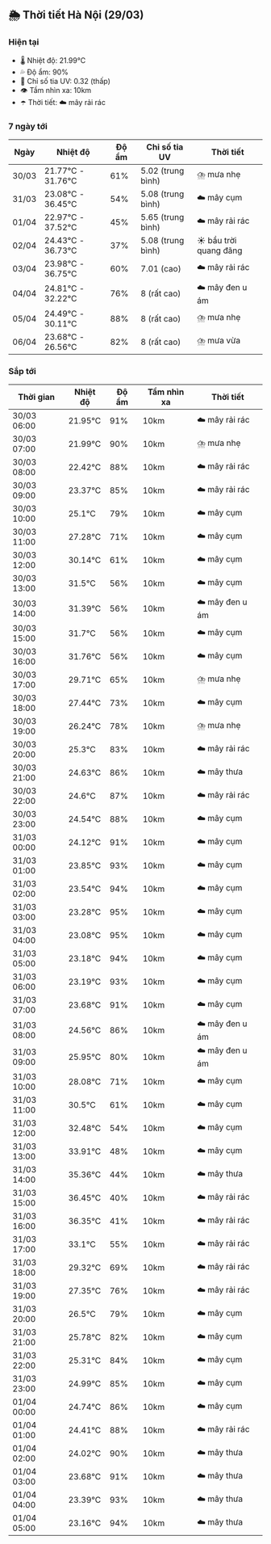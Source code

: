 ## 🌦️ Thời tiết Hà Nội (29/03)

### Hiện tại

- 🌡️ Nhiệt độ: 21.99℃
- 💦 Độ ẩm: 90%
- 🌟 Chỉ số tia UV: 0.32 (thấp)
- 👁️ Tầm nhìn xa: 10km
- ☂️ Thời tiết: ☁️ mây rải rác

### 7 ngày tới

| Ngày | Nhiệt độ | Độ ẩm | Chỉ số tia UV | Thời tiết |
| --- | --- | --- | --- | --- |
| 30/03 | 21.77℃ - 31.76℃ | 61% | 5.02 (trung bình) | ⛈️ mưa nhẹ |
| 31/03 | 23.08℃ - 36.45℃ | 54% | 5.08 (trung bình) | ☁️ mây cụm |
| 01/04 | 22.97℃ - 37.52℃ | 45% | 5.65 (trung bình) | ☁️ mây rải rác |
| 02/04 | 24.43℃ - 36.73℃ | 37% | 5.08 (trung bình) | ☀️ bầu trời quang đãng |
| 03/04 | 23.98℃ - 36.75℃ | 60% | 7.01 (cao) | ☁️ mây rải rác |
| 04/04 | 24.81℃ - 32.22℃ | 76% | 8 (rất cao) | ☁️ mây đen u ám |
| 05/04 | 24.49℃ - 30.11℃ | 88% | 8 (rất cao) | ⛈️ mưa nhẹ |
| 06/04 | 23.68℃ - 26.56℃ | 82% | 8 (rất cao) | ⛈️ mưa vừa |

### Sắp tới

| Thời gian | Nhiệt độ | Độ ẩm | Tầm nhìn xa | Thời tiết |
| --- | --- | --- | --- | --- |
| 30/03 06:00 | 21.95℃ | 91% | 10km | ☁️ mây rải rác |
| 30/03 07:00 | 21.99℃ | 90% | 10km | ⛈️ mưa nhẹ |
| 30/03 08:00 | 22.42℃ | 88% | 10km | ☁️ mây rải rác |
| 30/03 09:00 | 23.37℃ | 85% | 10km | ☁️ mây rải rác |
| 30/03 10:00 | 25.1℃ | 79% | 10km | ☁️ mây cụm |
| 30/03 11:00 | 27.28℃ | 71% | 10km | ☁️ mây cụm |
| 30/03 12:00 | 30.14℃ | 61% | 10km | ☁️ mây cụm |
| 30/03 13:00 | 31.5℃ | 56% | 10km | ☁️ mây cụm |
| 30/03 14:00 | 31.39℃ | 56% | 10km | ☁️ mây đen u ám |
| 30/03 15:00 | 31.7℃ | 56% | 10km | ☁️ mây cụm |
| 30/03 16:00 | 31.76℃ | 56% | 10km | ☁️ mây cụm |
| 30/03 17:00 | 29.71℃ | 65% | 10km | ⛈️ mưa nhẹ |
| 30/03 18:00 | 27.44℃ | 73% | 10km | ☁️ mây cụm |
| 30/03 19:00 | 26.24℃ | 78% | 10km | ⛈️ mưa nhẹ |
| 30/03 20:00 | 25.3℃ | 83% | 10km | ☁️ mây rải rác |
| 30/03 21:00 | 24.63℃ | 86% | 10km | ☁️ mây thưa |
| 30/03 22:00 | 24.6℃ | 87% | 10km | ☁️ mây rải rác |
| 30/03 23:00 | 24.54℃ | 88% | 10km | ☁️ mây cụm |
| 31/03 00:00 | 24.12℃ | 91% | 10km | ☁️ mây cụm |
| 31/03 01:00 | 23.85℃ | 93% | 10km | ☁️ mây cụm |
| 31/03 02:00 | 23.54℃ | 94% | 10km | ☁️ mây cụm |
| 31/03 03:00 | 23.28℃ | 95% | 10km | ☁️ mây cụm |
| 31/03 04:00 | 23.08℃ | 95% | 10km | ☁️ mây cụm |
| 31/03 05:00 | 23.18℃ | 94% | 10km | ☁️ mây cụm |
| 31/03 06:00 | 23.19℃ | 93% | 10km | ☁️ mây cụm |
| 31/03 07:00 | 23.68℃ | 91% | 10km | ☁️ mây cụm |
| 31/03 08:00 | 24.56℃ | 86% | 10km | ☁️ mây đen u ám |
| 31/03 09:00 | 25.95℃ | 80% | 10km | ☁️ mây đen u ám |
| 31/03 10:00 | 28.08℃ | 71% | 10km | ☁️ mây cụm |
| 31/03 11:00 | 30.5℃ | 61% | 10km | ☁️ mây cụm |
| 31/03 12:00 | 32.48℃ | 54% | 10km | ☁️ mây cụm |
| 31/03 13:00 | 33.91℃ | 48% | 10km | ☁️ mây cụm |
| 31/03 14:00 | 35.36℃ | 44% | 10km | ☁️ mây thưa |
| 31/03 15:00 | 36.45℃ | 40% | 10km | ☁️ mây rải rác |
| 31/03 16:00 | 36.35℃ | 41% | 10km | ☁️ mây rải rác |
| 31/03 17:00 | 33.1℃ | 55% | 10km | ☁️ mây rải rác |
| 31/03 18:00 | 29.32℃ | 69% | 10km | ☁️ mây rải rác |
| 31/03 19:00 | 27.35℃ | 76% | 10km | ☁️ mây rải rác |
| 31/03 20:00 | 26.5℃ | 79% | 10km | ☁️ mây cụm |
| 31/03 21:00 | 25.78℃ | 82% | 10km | ☁️ mây cụm |
| 31/03 22:00 | 25.31℃ | 84% | 10km | ☁️ mây cụm |
| 31/03 23:00 | 24.99℃ | 85% | 10km | ☁️ mây cụm |
| 01/04 00:00 | 24.74℃ | 86% | 10km | ☁️ mây cụm |
| 01/04 01:00 | 24.41℃ | 88% | 10km | ☁️ mây rải rác |
| 01/04 02:00 | 24.02℃ | 90% | 10km | ☁️ mây thưa |
| 01/04 03:00 | 23.68℃ | 91% | 10km | ☁️ mây thưa |
| 01/04 04:00 | 23.39℃ | 93% | 10km | ☁️ mây thưa |
| 01/04 05:00 | 23.16℃ | 94% | 10km | ☁️ mây thưa |
